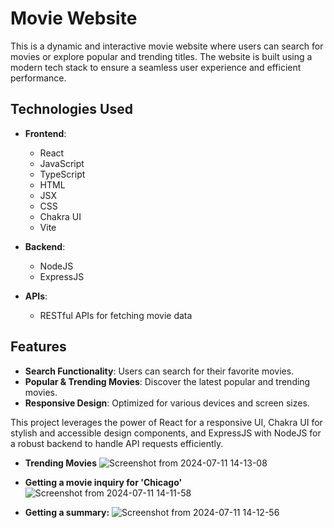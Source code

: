 
# Movie Website

This is a dynamic and interactive movie website where users can search for movies or explore popular and trending titles. The website is built using a modern tech stack to ensure a seamless user experience and efficient performance. 

## Technologies Used

- **Frontend**:
  - React
  - JavaScript
  - TypeScript
  - HTML
  - JSX
  - CSS
  - Chakra UI
  - Vite

- **Backend**:
  - NodeJS
  - ExpressJS

- **APIs**:
  - RESTful APIs for fetching movie data

## Features

- **Search Functionality**: Users can search for their favorite movies.
- **Popular & Trending Movies**: Discover the latest popular and trending movies.
- **Responsive Design**: Optimized for various devices and screen sizes.

This project leverages the power of React for a responsive UI, Chakra UI for stylish and accessible design components, and ExpressJS with NodeJS for a robust backend to handle API requests efficiently.

- **Trending Movies**
![Screenshot from 2024-07-11 14-13-08](https://github.com/user-attachments/assets/26043386-15e4-42ac-b52e-70c29c6c3d48)


- **Getting a movie inquiry for 'Chicago'**
![Screenshot from 2024-07-11 14-11-58](https://github.com/user-attachments/assets/f5e05edc-89be-42e4-8496-2115baf0a82f)


- **Getting a summary:**
![Screenshot from 2024-07-11 14-12-56](https://github.com/user-attachments/assets/ab48ee88-caae-4197-890a-ee16796adfd4)
